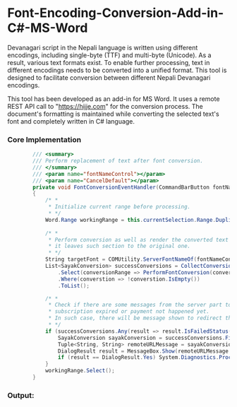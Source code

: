# Font-Encoding-Conversion-Add-in-C#-MS-Word

Devanagari script in the Nepali language is written using different encodings, including single-byte (TTF) and multi-byte (Unicode). As a result, various text formats exist. To enable further processing, text in different encodings needs to be converted into a unified format. This tool is designed to facilitate conversion between different Nepali Devanagari encodings.

This tool has been developed as an add-in for MS Word. It uses a remote REST API call to "https://hijje.com" for the conversion process. The document's formatting is maintained while converting the selected text's font and completely written in C# language.

### Core Implementation
```C#
        /// <summary>
        /// Perform replacement of text after font conversion.
        /// </summary>
        /// <param name="fontNameControl"></param>
        /// <param name="CancelDefault"></param>
        private void FontConversionEventHandler(CommandBarButton fontNameControl, ref bool CancelDefault)
        {
            /* *
             * Initialize current range before processing.
             * */           
            Word.Range workingRange = this.currentSelection.Range.Duplicate;
   
            /* *
             * Perform conversion as well as render the converted text here. If the system is unable to make converstion, 
             * it leaves such section to the original one.
             * */
            String targetFont = COMUtility.ServerFontNameOf(fontNameControl.Caption);
            List<SayakConversion> successConversions = CollectConversionRanges(workingRange)
                .Select(conversionRange => PerformFontConversion(conversionRange, targetFont))
                .Where(converstion => !converstion.IsEmpty())
                .ToList();

            /* *
             * Check if there are some messages from the server part to show the client like,
             * subscription expired or payment not happened yet.
             * In such case, there will be message shown to redirect the Sayak web site.
             * */
            if (successConversions.Any(result => result.IsFailedStatus())) {
                SayakConversion sayakConversion = successConversions.Find(conversion => conversion.IsFailedStatus());
                Tuple<String, String> remoteURLMessage = sayakConversion.BuildRemoteURLMessage();
                DialogResult result = MessageBox.Show(remoteURLMessage.Item2, FontPluginLiterals.SAYAK_SERVICE_NAME, MessageBoxButtons.YesNo, MessageBoxIcon.Asterisk);
                if (result == DialogResult.Yes) System.Diagnostics.Process.Start(remoteURLMessage.Item1);
            }
            workingRange.Select();
        }
```

### Output: 



